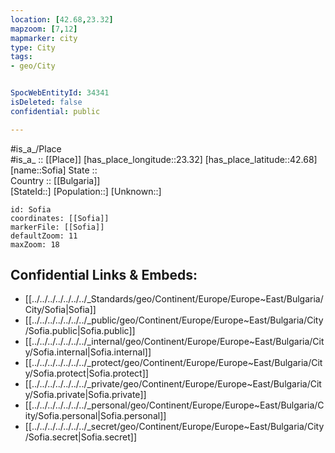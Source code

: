 ```yaml
---
location: [42.68,23.32] 
mapzoom: [7,12] 
mapmarker: city 
type: City
tags:
- geo/City


SpocWebEntityId: 34341
isDeleted: false
confidential: public

---
```

#is_a_/Place  
#is_a_ :: [[Place]] 
[has_place_longitude::23.32] 
[has_place_latitude::42.68] 
[name::Sofia] 
State ::  
Country :: [[Bulgaria]]  
[StateId::] 
[Population::] 
[Unknown::] 


```leaflet
id: Sofia
coordinates: [[Sofia]] 
markerFile: [[Sofia]] 
defaultZoom: 11 
maxZoom: 18
```


## Confidential Links & Embeds: 
- [[../../../../../../../_Standards/geo/Continent/Europe/Europe~East/Bulgaria/City/Sofia|Sofia]] 
- [[../../../../../../../_public/geo/Continent/Europe/Europe~East/Bulgaria/City/Sofia.public|Sofia.public]] 
- [[../../../../../../../_internal/geo/Continent/Europe/Europe~East/Bulgaria/City/Sofia.internal|Sofia.internal]] 
- [[../../../../../../../_protect/geo/Continent/Europe/Europe~East/Bulgaria/City/Sofia.protect|Sofia.protect]] 
- [[../../../../../../../_private/geo/Continent/Europe/Europe~East/Bulgaria/City/Sofia.private|Sofia.private]] 
- [[../../../../../../../_personal/geo/Continent/Europe/Europe~East/Bulgaria/City/Sofia.personal|Sofia.personal]] 
- [[../../../../../../../_secret/geo/Continent/Europe/Europe~East/Bulgaria/City/Sofia.secret|Sofia.secret]] 

